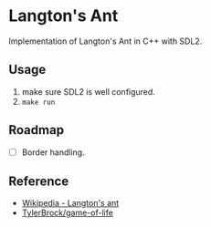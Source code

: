 # Langton's Ant

Implementation of Langton's Ant in C++ with SDL2.

## Usage
1. make sure SDL2 is well configured.
2. `make run`

## Roadmap

- [ ] Border handling.

## Reference

- [Wikipedia - Langton's ant](https://en.wikipedia.org/wiki/Langton%27s_ant)
- [TylerBrock/game-of-life](https://github.com/TylerBrock/game-of-life)
